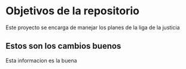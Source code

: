 # Objetivos de la repositorio

Este proyecto se encarga de manejar los planes de la liga de la justicia


## Estos son los cambios buenos
Esta informacion es la buena
